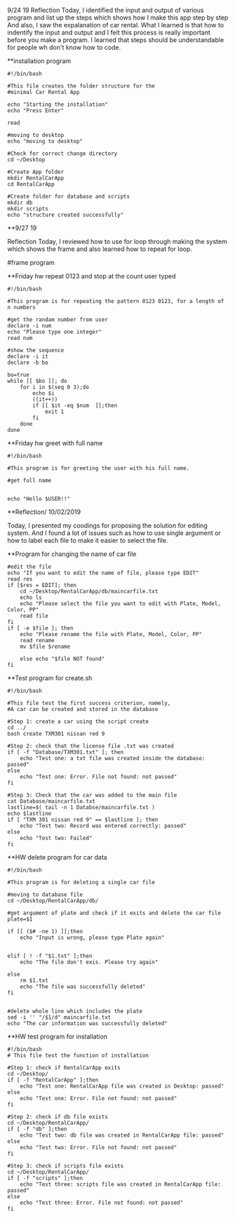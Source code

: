 9/24 19
Reflection
Today, I identified the input and output of various program and list up the steps which shows how I make this app step by step
And also, I saw the expalanation of car rental.
What I learned is that how to indentify the input and output and I felt this process is really important before you make a program.  I learned that steps should be understandable for people wh don't know how to code.

**installation program
```
#!/bin/bash

#This file creates the folder structure for the
#minimal Car Rental App

echo "Starting the installation"
echo "Press Enter"

read

#moving to desktop
echo "moving to desktop"

#Check for correct change directory
cd ~/Desktop

#Create App folder
mkdir RentalCarApp
cd RentalCarApp

#Create folder for database and scripts
mkdir db
mkdir scripts
echo "structure created successfully"
```
**9/27 19

Reflection
Today, I reviewed how to use for loop through making the system which shows the frame and also learned how to repeat for loop.



#frame program


**Friday hw repeat 0123 and stop at the count user typed

```
#!/bin/bash

#This program is for repeating the pattern 0123 0123, for a length of n numbers

#get the randam number from user
declare -i num
echo "Please type one integer"
read num

#show the sequence
declare -i it
declare -b bo

bo=true
while [[ $bo ]]; do
	for i in $(seq 0 3);do
		echo $i
		((it++))
		if [[ $it -eq $num  ]];then
			exit 1	
		fi
	done
done
```

**Friday hw greet with full name

```
#!/bin/bash

#This program is for greeting the user with his full name.

#get full name


echo "Hello $USER!!"
```

**Reflection/ 10/02/2019

Today, I presented my coodings for proposing the solution for editing system.
And I found a lot of issues such as how to use single argument or how to label each file to make it easier to select the file.

**Program for changing the name of car file

```
#edit the file
echo "If you want to edit the name of file, please type EDIT"
read res
if [$res = EDIT]; then
    cd ~/Desktop/RentalCarApp/db/maincarfile.txt
    echo ls
    echo "Please select the file you want to edit with Plate, Model, Color, PP"
    read file
fi
if [ -e $file ]; then
    echo "Please rename the file with Plate, Model, Color, PP"
    read rename
    mv $file $rename

    else echo "$file NOT found"
fi
```

**Test program for create.sh

```
#!/bin/bash

#This file test the first success criterion, namely,
#A car can be created and stored in the database

#Step 1: create a car using the script create 
cd ../
bash create TXM301 nissan red 9

#Step 2: check that the license file .txt was created 
if [ -f "Database/TXM301.txt" ]; then
	echo "Test one: a txt file was created inside the database: passed"
else 
	echo "Test one: Error. File not found: not passed"
fi 

#Step 3: Check that the car was added to the main file
cat Database/maincarfile.txt
lastline=$( tail -n 1 Databse/maincarfile.txt )
echo $lastline
if [ "TXM 301 nissan red 9" == $lastline ]; then
	echo "Test two: Record was entered correctly: passed"
else
	echo "Test two: Failed"
fi
```
**HW delete program for car data

```
#!/bin/bash

#This program is for deleting a single car file

#moving to database file
cd ~/Desktop/RentalCarApp/db/

#get argument of plate and check if it exits and delete the car file
plate=$1

if [[ ($# -ne 1) ]];then
	echo "Input is wrong, please type Plate again"


elif [ ! -f "$1.txt" ];then
	echo "The file don't exis. Please try again"

else 
	rm $1.txt
	echo "The file was successfully deleted"
fi


#delete whole line which includes the plate
sed -i '' "/$1/d" maincarfile.txt
echo "The car information was successfully deleted"
```
**HW test program for installation
```
#!/bin/bash
# This file test the function of installation 

#Step 1: check if RentalCarApp exits
cd ~/Desktop/
if [ -f "RentalCarApp" ];then
	echo "Test one: RentalCarApp file was created in Desktop: passed"
else
	echo "Test one: Error. File not found: not passed"
fi

#Step 2: check if db file exists
cd ~/Desktop/RentalCarApp/
if [ -f "db" ];then
	echo "Test two: db file was created in RentalCarApp file: passed"
else
	echo "Test two: Error. File not found: not passed"
fi

#Step 3: check if scripts file exists
cd ~/Desktop/RentalCarApp/
if [ -f "scripts" ];then
	echo "Test three: scripts file was created in RentalCarApp file: passed"
else
	echo "Test three: Error. File not found: not passed"
fi
```


